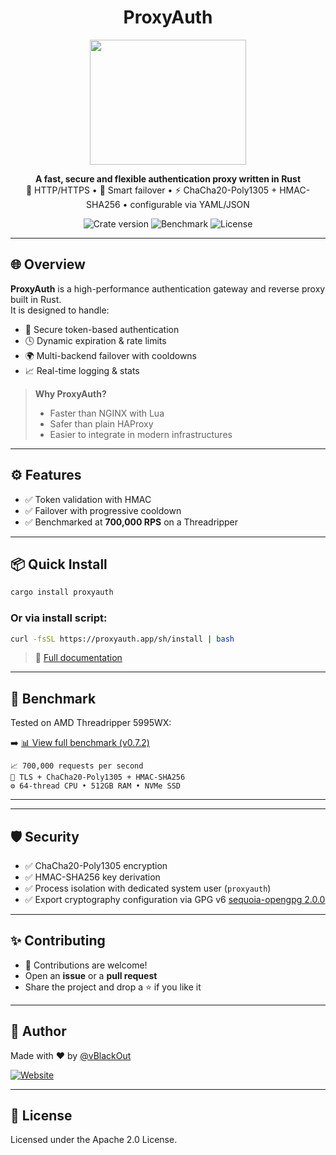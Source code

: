 <h1 align="center">ProxyAuth</h1>
<p align="center"><img src="https://proxyauth.app/static/logo.jpg" height="200px" width="250px"/></p>
<p align="center">
  <b>A fast, secure and flexible authentication proxy written in Rust</b><br>
  🔐 HTTP/HTTPS • 🔄 Smart failover • ⚡ ChaCha20-Poly1305 + HMAC-SHA256 • configurable via YAML/JSON
</p>

<p align="center">
  <img src="https://img.shields.io/crates/v/proxyauth?style=flat-square" alt="Crate version">
  <img src="https://img.shields.io/badge/performance-+100k%20RPS-brightgreen?style=flat-square" alt="Benchmark">
  <img src="https://img.shields.io/github/license/vBlackOut/ProxyAuth?style=flat-square" alt="License">
</p>

---
## 🌐 Overview

**ProxyAuth** is a high-performance authentication gateway and reverse proxy built in Rust.  
It is designed to handle:

- 🔑 Secure token-based authentication
- 🕓 Dynamic expiration & rate limits
- 🌍 Multi-backend failover with cooldowns
- 📈 Real-time logging & stats

> **Why ProxyAuth?**
> - Faster than NGINX with Lua
> - Safer than plain HAProxy
> - Easier to integrate in modern infrastructures

---

## ⚙️ Features

- ✅ Token validation with HMAC
- ✅ Failover with progressive cooldown
- ✅ Benchmarked at **700,000 RPS** on a Threadripper

---

## 📦 Quick Install

```bash
cargo install proxyauth
```

### Or via install script:

```bash
curl -fsSL https://proxyauth.app/sh/install | bash
```

> 📄 [Full documentation](https://proxyauth.app/)

---

## 🔬 Benchmark

Tested on AMD Threadripper 5995WX:

➡️ [📊 View full benchmark (v0.7.2)](https://proxyauth.app/benchmark/0.7.2.html)

```text
📈 700,000 requests per second
🔐 TLS + ChaCha20-Poly1305 + HMAC-SHA256
⚙️ 64-thread CPU • 512GB RAM • NVMe SSD
```

---

---

## 🛡️ Security

- ✅ ChaCha20-Poly1305 encryption
- ✅ HMAC-SHA256 key derivation
- ✅ Process isolation with dedicated system user (`proxyauth`)
- ✅ Export cryptography configuration via GPG v6 <a href="https://crates.io/crates/sequoia-openpgp/2.0.0">sequoia-opengpg 2.0.0</a>

---

## ✨ Contributing

- 🤝 Contributions are welcome!
- Open an **issue** or a **pull request**
- Share the project and drop a ⭐ if you like it

---

## 🧠 Author

Made with ❤️ by [@vBlackOut](https://github.com/vBlackOut)

[![Website](https://img.shields.io/badge/Website-proxyauth.app-informational?style=flat-square)](https://proxyauth.app)

---

## 🧪 License
Licensed under the Apache 2.0 License. 
